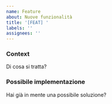 ```yaml
---
name: Feature
about: Nuove funzionalità
title: '[FEAT] '
labels: ''
assignees: ''
---
```


### Context
Di cosa si tratta?

### Possibile implementazione
Hai già in mente una possibile soluzione?